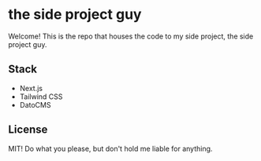 # the side project guy

Welcome! This is the repo that houses the code to my side project, the side project guy.

## Stack

- Next.js
- Tailwind CSS
- DatoCMS

## License

MIT! Do what you please, but don't hold me liable for anything.